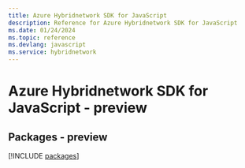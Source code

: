 ```yaml
---
title: Azure Hybridnetwork SDK for JavaScript
description: Reference for Azure Hybridnetwork SDK for JavaScript
ms.date: 01/24/2024
ms.topic: reference
ms.devlang: javascript
ms.service: hybridnetwork
---
```

# Azure Hybridnetwork SDK for JavaScript - preview
## Packages - preview
[!INCLUDE [packages](hybridnetwork-index.md)]